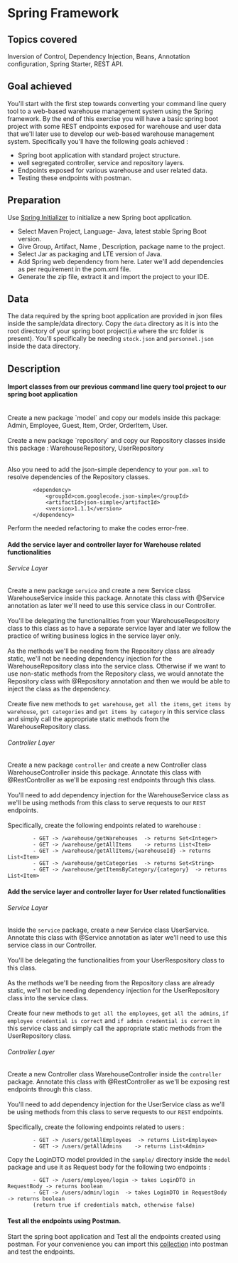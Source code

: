# Spring Framework

## Topics covered

Inversion of Control, Dependency Injection, Beans, Annotation configuration, Spring Starter, REST API.

## Goal achieved

You'll start with the first step towards converting your command line query tool to a web-based warehouse management system using the Spring framework. By the end of this exercise you will have a basic spring boot project with some REST endpoints exposed for warehouse and user data that we'll later use to develop our web-based warehouse management system.
Specifically you'll have the following goals achieved :

- Spring boot application with standard project structure.
- well segregated controller, service and repository layers.
- Endpoints exposed for various warehouse and user related data.
- Testing these endpoints with postman.

## Preparation

Use [Spring Initializer](https://start.spring.io/) to initialize a new Spring boot application.

- Select Maven Project, Language- Java, latest stable Spring Boot version.
- Give Group, Artifact, Name , Description, package name to the project.
- Select Jar as packaging and LTE version of Java.
- Add Spring web dependency from here. Later we'll add dependencies as per requirement in the pom.xml file.
- Generate the zip file, extract it and import the project to your IDE.

## Data

The data required by the spring boot application are provided in json files inside the sample/data directory. Copy the `data` directory as it is into the root directory of your spring boot project(i.e where the src folder is present). You'll specifically be needing `stock.json` and `personnel.json` inside the data directory.


## Description

#### Import classes from our previous command line query tool project to our spring boot application
<br>
Create a new package `model` and copy our models inside this package: Admin, Employee, Guest, Item, Order, OrderItem, User.
<br><br>
Create a new package `repository` and copy our Repository classes inside this package : WarehouseRepository, UserRepository
<br><br>

Also you need to add the json-simple dependency to your `pom.xml` to resolve dependencies of the Repository classes.

```
		<dependency>
			<groupId>com.googlecode.json-simple</groupId>
			<artifactId>json-simple</artifactId>
			<version>1.1.1</version>
		</dependency>
```
Perform the needed refactoring to make the codes error-free.


#### Add the service layer and controller layer for Warehouse related functionalities

###### Service Layer
Create a new package `service` and create a new Service class WarehouseService inside this package. Annotate this class with @Service annotation as later we'll need to use this service class in our Controller.
<br><br>
You'll be delegating the functionalities from your WarehouseRespository class to this class as to have a separate service layer and later we follow the practice of writing business logics in the service layer only.
<br><br>
As the methods we'll be needing from the Repository class are already static, we'll not be needing dependency injection for the WarehouseRepository class into the service class. Otherwise if we want to use non-static methods from the Repository class, we would annotate the Repository class with @Repository annotation and then we would be able to inject the class as the dependency.
<br><br>
Create five new methods to `get warehouse`, `get all the items`, `get items by warehouse`, `get categories` and `get items by category` in this service class and simply call the appropriate static methods from the WarehouseRepository class.

###### Controller Layer

Create a new package `controller` and create a new Controller class WarehouseController inside this package. Annotate this class with @RestController as we'll be exposing rest endpoints through this class.
<br><br>
You'll need to add dependency injection for the WarehouseService class as we'll be using methods from this class to serve requests to our `REST` endpoints.
<br><br>
Specifically, create the following endpoints related to warehouse :

			- GET -> /warehouse/getWarehouses  -> returns Set<Integer>
			- GET -> /warehouse/getAllItems    -> returns List<Item>
			- GET -> /warehouse/getAllItems/{warehouseId} -> returns List<Item>
			- GET -> /warehouse/getCategories  -> returns Set<String>
			- GET -> /warehouse/getItemsByCategory/{category}  -> returns List<Item>


#### Add the service layer and controller layer for User related functionalities

###### Service Layer
Inside the  `service` package, create a new Service class UserService. Annotate this class with @Service annotation as later we'll need to use this service class in our Controller.
<br><br>
You'll be delegating the functionalities from your UserRespository class to this class.
<br><br>
As the methods we'll be needing from the Repository class are already static, we'll not be needing dependency injection for the UserRepository class into the service class.
<br><br>
Create four new methods to `get all the employees`, `get all the admins`, `if employee credential is correct` and `if admin credential is correct` in this service class and simply call the appropriate static methods from the UserRepository class.

###### Controller Layer

Create a new Controller class WarehouseController inside the `controller` package. Annotate this class with @RestController as we'll be exposing rest endpoints through this class.
<br><br>
You'll need to add dependency injection for the UserService class as we'll be using methods from this class to serve requests to our `REST` endpoints.
<br><br>
Specifically, create the following endpoints related to users :

			- GET -> /users/getAllEmployees  -> returns List<Employee>
			- GET -> /users/getAllAdmins    -> returns List<Admin>

Copy the LoginDTO model provided in the `sample/` directory inside the `model` package and use it as Request body for the following two endpoints :

			- GET -> /users/employee/login -> takes LoginDTO in RequestBody -> returns boolean
			- GET -> /users/admin/login  -> takes LoginDTO in RequestBody  -> returns boolean
			(return true if credentials match, otherwise false)



#### Test all the endpoints using Postman.

Start the spring boot application and Test all the endpoints created using postman. For your convenience you can import this [collection](https://www.getpostman.com/collections/a15466413f56f26b6628) into postman and test the endpoints.
